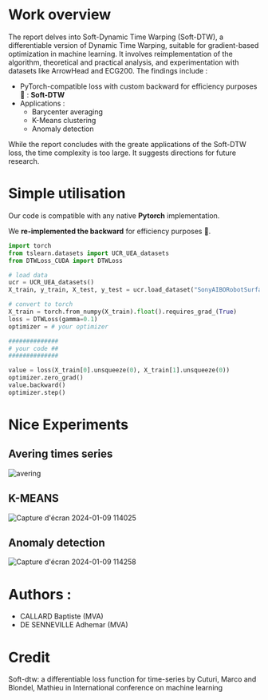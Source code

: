 # Work overview

The report delves into Soft-Dynamic Time Warping (Soft-DTW), a differentiable version of Dynamic Time Warping, suitable for gradient-based optimization in machine learning. It involves reimplementation of the algorithm, theoretical and practical analysis, and experimentation with datasets like ArrowHead and ECG200. The findings include :

- PyTorch-compatible loss with custom backward for efficiency purposes 🚀 : **Soft-DTW**
- Applications :
  - Barycenter averaging
  - K-Means clustering
  - Anomaly detection

While the report concludes with the greate applications of the Soft-DTW loss, the time complexity is too large. It suggests directions for future research.

# Simple utilisation 

Our code is compatible with any native **Pytorch** implementation. 

We **re-implemented the backward** for efficiency purposes 🚀.

```python
import torch
from tslearn.datasets import UCR_UEA_datasets
from DTWLoss_CUDA import DTWLoss

# load data
ucr = UCR_UEA_datasets()
X_train, y_train, X_test, y_test = ucr.load_dataset("SonyAIBORobotSurface2")

# convert to torch
X_train = torch.from_numpy(X_train).float().requires_grad_(True)
loss = DTWLoss(gamma=0.1)
optimizer = # your optimizer

##############
# your code ##
##############

value = loss(X_train[0].unsqueeze(0), X_train[1].unsqueeze(0))
optimizer.zero_grad()
value.backward()
optimizer.step()
```

# Nice Experiments

## Avering times series
![avering](https://github.com/b-ptiste/dtw-soft/assets/75781257/b1373a3a-f1b7-4ea3-8701-912d511f7c72)

## K-MEANS
![Capture d'écran 2024-01-09 114025](https://github.com/b-ptiste/dtw-soft/assets/75781257/02cdacde-e02b-42f1-afaa-8954730e1fe9)

## Anomaly detection
![Capture d'écran 2024-01-09 114258](https://github.com/b-ptiste/dtw-soft/assets/75781257/e1c1702a-8952-4fc7-a2e1-af74c60e94de)

# Authors : 
- CALLARD Baptiste (MVA)
- DE SENNEVILLE Adhemar (MVA)

# Credit

Soft-dtw: a differentiable loss function for time-series by Cuturi, Marco and Blondel, Mathieu in International conference on machine learning

